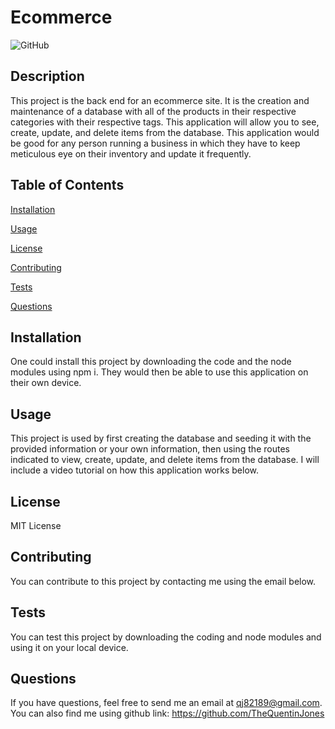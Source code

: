 # Ecommerce

![GitHub](https://img.shields.io/github/license/TheQuentinJones/READMEgenerator)

  ## Description
          
  This project is the back end for an ecommerce site. It is the creation and maintenance of a database with all of the products in their respective categories with their respective tags. This application will allow you to see, create, update, and delete items from the database. This application would be good for any person running a business in which they have to keep meticulous eye on their inventory and update it frequently.
         
  ## Table of Contents

  [Installation](#installation)

  [Usage](#usage)

  [License](#license)

  [Contributing](#contributing)

  [Tests](#tests)

  [Questions](#questions)

  ## Installation

  One could install this project by downloading the code and the node modules using npm i. They would then be able to use this application on their own device.

  ## Usage

  This project is used by first creating the database and seeding it with the provided information or your own information, then using the routes indicated to view, create, update, and delete items from the database. I will include a video tutorial on how this application works below.

  ## License

  MIT License

  ## Contributing

  You can contribute to this project by contacting me using the email below.

  ## Tests

  You can test this project by downloading the coding and node modules and using it on your local device.

  ## Questions

  If you have questions, feel free to send me an email at qj82189@gmail.com.
  You can also find me using github link: https://github.com/TheQuentinJones